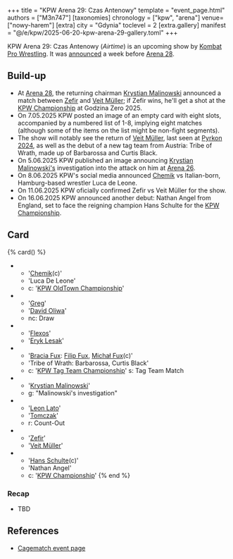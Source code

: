 +++
title = "KPW Arena 29: Czas Antenowy"
template = "event_page.html"
authors = ["M3n747"]
[taxonomies]
chronology = ["kpw", "arena"]
venue=["nowy-harem"]
[extra]
city = "Gdynia"
toclevel = 2
[extra.gallery]
manifest = "@/e/kpw/2025-06-20-kpw-arena-29-gallery.toml"
+++

KPW Arena 29: Czas Antenowy (_Airtime_) is an upcoming show by [Kombat Pro Wrestling](@/o/kpw.md). It was [announced][rosetti-zapowiada] a week before [Arena 28](@/e/kpw/2025-04-11-kpw-arena-28.md).

## Build-up

* At [Arena 28](@/e/kpw/2025-04-11-kpw-arena-28.md), the returning chairman [Krystian Malinowski](@/w/krystian-malinowski.md) announced a match between [Zefir](@/w/zefir.md) and [Veit Müller](@/w/veit-mueller.md); if Zefir wins, he'll get a shot at the [KPW Championship](@/c/kpw-championship.md) at Godzina Zero 2025.
* On 7.05.2025 KPW posted an image of an empty card with eight slots, accompanied by a numbered list of 1-8, implying eight matches (although some of the items on the list might be non-fight segments).
* The show will notably see the return of [Veit Müller](@/w/veit-mueller.md), last seen at [Pyrkon 2024](@/e/kpw/2024-06-15-kpw-pyrkon-2024.md), as well as the debut of a new tag team from Austria: Tribe of Wrath, made up of Barbarossa and Curtis Black.
* On 5.06.2025 KPW published an image announcing [Krystian Malinowski's](@/w/krystian-malinowski.md) investigation into the attack on him at [Arena 26](@/e/kpw/2024-11-15-kpw-arena-26.md).
* On 8.06.2025 KPW's social media announced [Chemik](@/w/chemik.md) vs Italian-born, Hamburg-based wrestler Luca de Leone.
* On 11.06.2025 KPW oficially confirmed Zefir vs Veit Müller for the show.
* On 16.06.2025 KPW announced another debut: Nathan Angel from England, set to face the reigning champion Hans Schulte for the [KPW Championship](@/c/kpw-championship.md).

## Card

{% card() %}
- - '[Chemik](@/w/chemik.md)(c)'
  - 'Luca De Leone'
  - c: '[KPW OldTown Championship](@/c/kpw-old-town-championship.md)'
- - '[Greg](@/w/greg.md)'
  - '[David Oliwa](@/w/david-oliwa.md)'
  - nc: Draw
- - '[Flexos](@/w/flexos.md)'
  - '[Eryk Lesak](@/w/eryk-lesak.md)'
- - '[Bracia Fux](@/tt/bracia-fux.md): [Filip Fux](@/w/filip-fux.md), [Michał Fux](@/w/michal-fux.md)(c)'
  - 'Tribe of Wrath: Barbarossa, Curtis Black'
  - c: '[KPW Tag Team Championship](@/c/kpw-tag-team-championship.md)'
    s: Tag Team Match
- - '[Krystian Malinowski](@/w/krystian-malinowski.md)'
  - g: "Malinowski's investigation"
- - '[Leon Lato](@/w/leon-lato.md)'
  - '[Tomczak](@/w/tomczak.md)'
  - r: Count-Out
- - '[Zefir](@/w/zefir.md)'
  - '[Veit Müller](@/w/veit-mueller.md)'
- - '[Hans Schulte](@/w/hans-schulte.md)(c)'
  - 'Nathan Angel'
  - c: '[KPW Championship](@/c/kpw-championship.md)'
{% end %}

### Recap
* TBD

## References

* [Cagematch event page](https://www.cagematch.net/?id=1&nr=425352)

[rosetti-zapowiada]: https://www.youtube.com/watch?v=sIOJf0CuMXk

